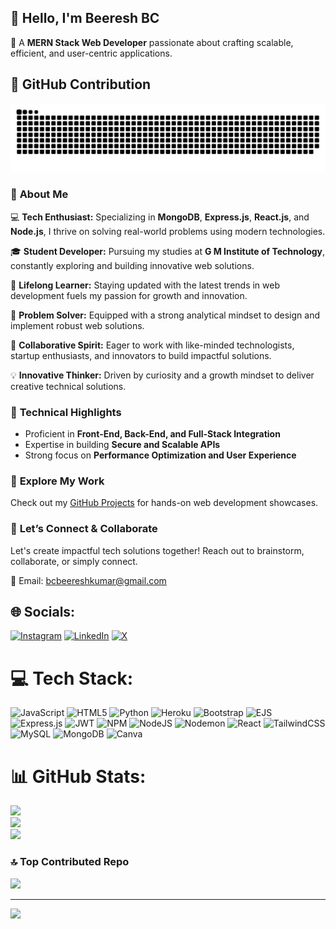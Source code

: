 ## 👋 Hello, I'm Beeresh BC  

🚀 A **MERN Stack Web Developer** passionate about crafting scalable, efficient, and user-centric applications. 


## 🐍 GitHub Contribution  

<picture>
  <source media="(prefers-color-scheme: dark)" srcset="https://raw.githubusercontent.com/Platane/snk/output/github-contribution-grid-snake-dark.svg" />
  <source media="(prefers-color-scheme: light)" srcset="https://raw.githubusercontent.com/Platane/snk/output/github-contribution-grid-snake.svg" />
  <img alt="github-snake" src="https://raw.githubusercontent.com/Platane/snk/output/github-contribution-grid-snake.svg" />
</picture>



### 🌟 **About Me**  
💻 **Tech Enthusiast:** Specializing in **MongoDB**, **Express.js**, **React.js**, and **Node.js**, I thrive on solving real-world problems using modern technologies.  

🎓 **Student Developer:** Pursuing my studies at **G M Institute of Technology**, constantly exploring and building innovative web solutions.

🌱 **Lifelong Learner:** Staying updated with the latest trends in web development fuels my passion for growth and innovation.  

🔧 **Problem Solver:** Equipped with a strong analytical mindset to design and implement robust web solutions.  

🤝 **Collaborative Spirit:** Eager to work with like-minded technologists, startup enthusiasts, and innovators to build impactful solutions.  

💡 **Innovative Thinker:** Driven by curiosity and a growth mindset to deliver creative technical solutions.

### 🔑 **Technical Highlights**  
- Proficient in **Front-End, Back-End, and Full-Stack Integration**  
- Expertise in building **Secure and Scalable APIs**  
- Strong focus on **Performance Optimization and User Experience**  

### 📂 **Explore My Work**  
Check out my [GitHub Projects](https://github.com/beereshbc) for hands-on web development showcases.  

### 💬 **Let’s Connect & Collaborate**  
Let's create impactful tech solutions together! Reach out to brainstorm, collaborate, or simply connect.  

📧 Email: bcbeereshkumar@gmail.com 



## 🌐 Socials:
[![Instagram](https://img.shields.io/badge/Instagram-%23E4405F.svg?logo=Instagram&logoColor=white)](https://instagram.com/beera____) [![LinkedIn](https://img.shields.io/badge/LinkedIn-%230077B5.svg?logo=linkedin&logoColor=white)](https://linkedin.com/in/www.linkedin.com/in/beereshkumar-b-c-004397341) [![X](https://img.shields.io/badge/X-black.svg?logo=X&logoColor=white)](https://x.com/https://x.com/BBchatrad?s=08) 

# 💻 Tech Stack:
![JavaScript](https://img.shields.io/badge/javascript-%23323330.svg?style=for-the-badge&logo=javascript&logoColor=%23F7DF1E) ![HTML5](https://img.shields.io/badge/html5-%23E34F26.svg?style=for-the-badge&logo=html5&logoColor=white) ![Python](https://img.shields.io/badge/python-3670A0?style=for-the-badge&logo=python&logoColor=ffdd54) ![Heroku](https://img.shields.io/badge/heroku-%23430098.svg?style=for-the-badge&logo=heroku&logoColor=white) ![Bootstrap](https://img.shields.io/badge/bootstrap-%238511FA.svg?style=for-the-badge&logo=bootstrap&logoColor=white) ![EJS](https://img.shields.io/badge/ejs-%23B4CA65.svg?style=for-the-badge&logo=ejs&logoColor=black) ![Express.js](https://img.shields.io/badge/express.js-%23404d59.svg?style=for-the-badge&logo=express&logoColor=%2361DAFB) ![JWT](https://img.shields.io/badge/JWT-black?style=for-the-badge&logo=JSON%20web%20tokens) ![NPM](https://img.shields.io/badge/NPM-%23CB3837.svg?style=for-the-badge&logo=npm&logoColor=white) ![NodeJS](https://img.shields.io/badge/node.js-6DA55F?style=for-the-badge&logo=node.js&logoColor=white) ![Nodemon](https://img.shields.io/badge/NODEMON-%23323330.svg?style=for-the-badge&logo=nodemon&logoColor=%BBDEAD) ![React](https://img.shields.io/badge/react-%2320232a.svg?style=for-the-badge&logo=react&logoColor=%2361DAFB) ![TailwindCSS](https://img.shields.io/badge/tailwindcss-%2338B2AC.svg?style=for-the-badge&logo=tailwind-css&logoColor=white) ![MySQL](https://img.shields.io/badge/mysql-4479A1.svg?style=for-the-badge&logo=mysql&logoColor=white) ![MongoDB](https://img.shields.io/badge/MongoDB-%234ea94b.svg?style=for-the-badge&logo=mongodb&logoColor=white) ![Canva](https://img.shields.io/badge/Canva-%2300C4CC.svg?style=for-the-badge&logo=Canva&logoColor=white)
# 📊 GitHub Stats:
![](https://github-readme-stats.vercel.app/api?username=beereshbc&theme=dark&hide_border=false&include_all_commits=true&count_private=false)<br/>
![](https://github-readme-streak-stats.herokuapp.com/?user=beereshbc&theme=dark&hide_border=false)<br/>
![](https://github-readme-stats.vercel.app/api/top-langs/?username=beereshbc&theme=dark&hide_border=false&include_all_commits=true&count_private=false&layout=compact)

### 🔝 Top Contributed Repo
![](https://github-contributor-stats.vercel.app/api?username=beereshbc&limit=5&theme=dark&combine_all_yearly_contributions=true)

---
[![](https://visitcount.itsvg.in/api?id=beereshbc&icon=3&color=8)](https://visitcount.itsvg.in)

<!-- Proudly created with GPRM ( https://gprm.itsvg.in ) -->

